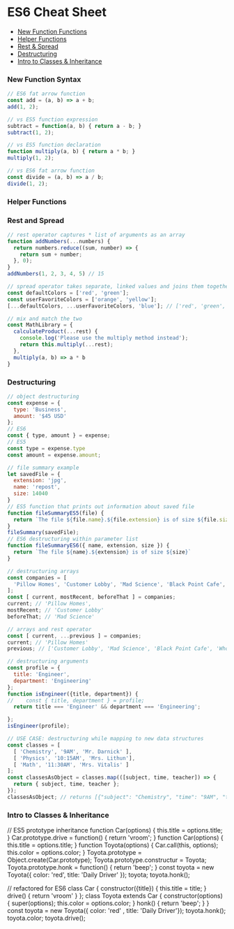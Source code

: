 # ES6 Cheat Sheet

- [New Function Functions](#new-function-syntax)
- [Helper Functions](#helper-funcitons)
- [Rest & Spread](#rest-and-spread)
- [Destructuring](#destructuring)
- [Intro to Classes & Inheritance](#intro-to-classes-&-inheritance)

### New Function Syntax
```javascript
// ES6 fat arrow function
const add = (a, b) => a + b;
add(1, 2);

// vs ES5 function expression
subtract = function(a, b) { return a - b; }
subtract(1, 2);

// vs ES5 function declaration
function multiply(a, b) { return a * b; }
multiply(1, 2);

// vs ES6 fat arrow function
const divide = (a, b) => a / b;
divide(1, 2);
```



### Helper Functions




### Rest and Spread
```javascript
// rest operator captures * list of arguments as an array
function addNumbers(...numbers) {
  return numbers.reduce((sum, number) => {
    return sum + number;
  }, 0);
}
addNumbers(1, 2, 3, 4, 5) // 15

// spread operator takes separate, linked values and joins them together
const defaultColors = ['red', 'green'];
const userFavoriteColors = ['orange', 'yellow'];
[...defaultColors, ...userFavoriteColors, 'blue']; // ['red', 'green', 'orange', 'yellow', 'blue'];

// mix and match the two
const MathLibrary = {
  calculateProduct(...rest) {
    console.log('Please use the multiply method instead');
    return this.multiply(...rest);
  },
  multiply(a, b) => a * b
}
```

### Destructuring
```javascript
// object destructuring
const expense = {
  type: 'Business',
  amount: '$45 USD'
};
// ES6
const { type, amount } = expense;
// ES5
const type = expense.type
const amount = expense.amount;
```

```javascript
// file summary example
let savedFile = {
  extension: 'jpg',
  name: 'repost',
  size: 14040
}
// ES5 function that prints out information about saved file
function fileSummaryES5(file) {
  return `The file ${file.name}.${file.extension} is of size ${file.size}`;
}
fileSummary(savedFile);
// ES6 destructuring within parameter list
function fileSummaryES6({ name, extension, size }) {
  return `The file ${name}.${extension} is of size ${size}`
}
```

```javascript
// destructuring arrays
const companies = [
  'Pillow Homes', 'Customer Lobby', 'Mad Science', 'Black Point Cafe', 'Whole Foods', 'GamePro'
];
const [ current, mostRecent, beforeThat ] = companies;
current; // 'Pillow Homes',
mostRecent; // 'Customer Lobby'
beforeThat; // 'Mad Science'
```

```javascript
// arrays and rest operator
const [ current, ...previous ] = companies;
current; // 'Pillow Homes'
previous; // ['Customer Lobby', 'Mad Science', 'Black Point Cafe', 'Whole Foods', 'GamePro']
```

```javascript
// destructuring arguments
const profile = {
  title: 'Engineer',
  department: 'Engineering'
};
function isEngineer({title, department}) {
//    const { title, department } = profile;
  return title === 'Engineer' && department === 'Engineering';

};
isEngineer(profile);
```

```javascript
// USE CASE: destructuring while mapping to new data structures
const classes = [
  [ 'Chemistry', '9AM', 'Mr. Darnick' ],
  [ 'Physics', '10:15AM', 'Mrs. Lithun'],
  [ 'Math', '11:30AM', 'Mrs. Vitalis' ]
];
const classesAsObject = classes.map(([subject, time, teacher]) => {
  return { subject, time, teacher };
});
classesAsObject; // returns [{"subject": "Chemistry", "time": "9AM", "teacher": "Mr. Darnick"}, {"subject": "Physics", "time": "10:15AM", "teacher": "Mrs. Lithun"}, {"subject": "Math", "time": "11:30AM", "teacher": "Mrs. Vitalis"}]
```

### Intro to Classes & Inheritance
// ES5 prototype inheritance
function Car(options) {
  this.title = options.title;
}
Car.prototype.drive = function() {
  return 'vroom';
}
function Car(options) {
  this.title = options.title;
}
function Toyota(options) {
  Car.call(this, options);
  this.color = options.color;
}
Toyota.prototype = Object.create(Car.prototype);
Toyota.prototype.constructur = Toyota;
Toyota.prototype.honk = function() {
  return 'beep';
}
const toyota = new Toyota({ color: 'red', title: 'Daily Driver' });
toyota;
toyota.honk();

// refactored for ES6
class Car {
  constructor({title}) {
    this.title = title;
  }
  drive() {
    return 'vroom'
  }
};
class Toyota extends Car {
  constructor(options) {
    super(options);
    this.color = options.color;
  }
  honk() {
    return 'beep';
  }
}
const toyota = new Toyota({ color: 'red' , title: 'Daily Driver'});
toyota.honk();
toyota.color;
toyota.drive();
